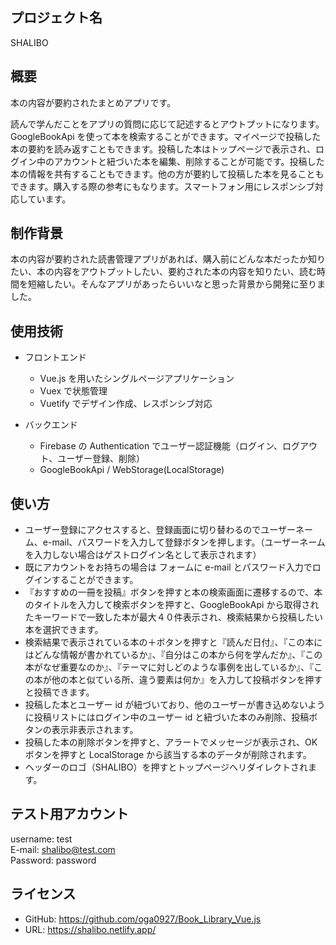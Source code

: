 ## プロジェクト名

SHALIBO

## 概要

本の内容が要約されたまとめアプリです。

読んで学んだことをアプリの質問に応じて記述するとアウトプットになります。GoogleBookApi を使って本を検索することができます。マイページで投稿した本の要約を読み返すこともできます。投稿した本はトップページで表示され、ログイン中のアカウントと紐づいた本を編集、削除することが可能です。投稿した本の情報を共有することもできます。他の方が要約して投稿した本を見ることもできます。購入する際の参考にもなります。スマートフォン用にレスポンシブ対応しています。

## 制作背景

本の内容が要約された読書管理アプリがあれば、購入前にどんな本だったか知りたい、本の内容をアウトプットしたい、要約された本の内容を知りたい、読む時間を短縮したい。そんなアプリがあったらいいなと思った背景から開発に至りました。

## 使用技術

- フロントエンド

  - Vue.js を用いたシングルページアプリケーション
  - Vuex で状態管理
  - Vuetify でデザイン作成、レスポンシブ対応

- バックエンド
  - Firebase の Authentication でユーザー認証機能（ログイン、ログアウト、ユーザー登録、削除）
  - GoogleBookApi / WebStorage(LocalStorage)

## 使い方

- ユーザー登録にアクセスすると、登録画面に切り替わるのでユーザーネーム、e-mail、パスワードを入力して登録ボタンを押します。（ユーザーネームを入力しない場合はゲストログイン名として表示されます）
- 既にアカウントをお持ちの場合は フォームに e-mail とパスワード入力でログインすることができます。
- 『おすすめの一冊を投稿』ボタンを押すと本の検索画面に遷移するので、本のタイトルを入力して検索ボタンを押すと、GoogleBookApi から取得されたキーワードで一致した本が最大４０件表示され、検索結果から投稿したい本を選択できます。
- 検索結果で表示されている本の＋ボタンを押すと『読んだ日付』、『この本にはどんな情報が書かれているか』、『自分はこの本から何を学んだか』、『この本がなぜ重要なのか』、『テーマに対しどのような事例を出しているか』、『この本が他の本と似ている所、違う要素は何か』を入力して投稿ボタンを押すと投稿できます。
- 投稿した本とユーザー id が紐づいており、他のユーザーが書き込めないように投稿リストにはログイン中のユーザー id と紐づいた本のみ削除、投稿ボタンの表示非表示されます。
- 投稿した本の削除ボタンを押すと、アラートでメッセージが表示され、OK ボタンを押すと LocalStorage から該当する本のデータが削除されます。
- ヘッダーのロゴ（SHALIBO）を押すとトップページへリダイレクトされます。

## テスト用アカウント <br>

username: test <br>
E-mail: shalibo@test.com <br>
Password: password

## ライセンス

- GitHub: https://github.com/oga0927/Book_Library_Vue.js
- URL: https://shalibo.netlify.app/
